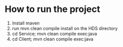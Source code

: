# How to run the project
1. Install maven
2. run mvn clean compile install on the HDS directory
3. cd Service; mvn clean compile exec:java
4. cd Client; mvn clean compile exec:java